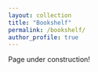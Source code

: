 ```yaml
---
layout: collection
title: "Bookshelf"
permalink: /bookshelf/
author_profile: true
---
```


Page under construction!
